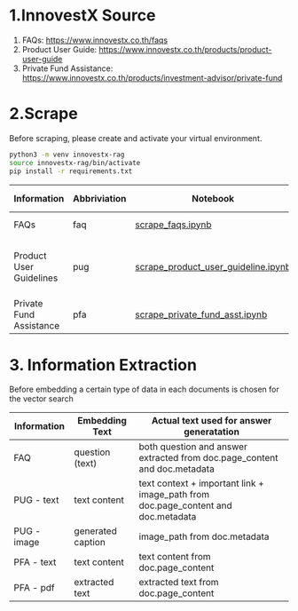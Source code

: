 # 1.InnovestX Source
1. FAQs: https://www.innovestx.co.th/faqs
2. Product User Guide: https://www.innovestx.co.th/products/product-user-guide
3. Private Fund Assistance: https://www.innovestx.co.th/products/investment-advisor/private-fund

# 2.Scrape
Before scraping, please create and activate your virtual environment.
```bash
python3 -m venv innovestx-rag
source innovestx-rag/bin/activate
pip install -r requirements.txt
```

| Information | Abbriviation | Notebook | Type of Data |
| ----------- | ------------ | -------- | -------------|
| FAQs        | faq | [scrape_faqs.ipynb](src/web_scrape/scrape_faqs.ipynb) | Pairs of QA |
| Product User Guidelines | pug | [scrape_product_user_guideline.ipynb](src/web_scrape/scrape_product_user_guideline.ipynb) | Text and File containing text, link, img_url |
| Private Fund Assistance | pfa | [scrape_private_fund_asst.ipynb](src/web_scrape/scrape_private_fund_asst.ipynb) | Text and PDFs |

# 3. Information Extraction
Before embedding a certain type of data in each documents is chosen for the vector search

| Information | Embedding Text  | Actual text used for answer generatation |
| ----------- | --------------  | -----------------------------------------|
| FAQ         | question (text) | both question and answer extracted from doc.page_content and doc.metadata |
| PUG - text  | text content    | text context + important link + image_path from doc.page_content and doc.metadata |
| PUG - image | generated caption | image_path from doc.metadata |
| PFA - text  | text content    | text content from doc.page_content |
| PFA - pdf   | extracted text  | extracted text from doc.page_content |
 

